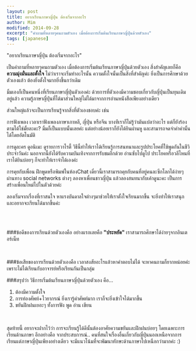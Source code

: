 ```yaml
---
layout: post
title: อยากเรียนภาษาญี่ปุ่น ต้องเริ่มจากอะไร
author: Mim
modified: 2014-09-28
excerpt: "คำถามที่หลายๆคนถามตัวเอง เมื่อต้องการเริ่มต้นเรียนภาษาญี่ปุ่นด้วยตัวเอง"
tags: [japanese]
---
```



"อยากเรียนภาษาญี่ปุ่น ต้องเริ่มจากอะไร"


เป็นคำถามที่หลายๆคนถามตัวเอง เมื่อต้องการเริ่มต้นเรียนภาษาญี่ปุ่นด้วยตัวเอง สิ่งสำคัญเลยก็คือ **ความมุ่งมั่นและตั้งใจ** ไม่ว่าเราจะเริ่มทำอะไรนั้น ความตั้งใจนั้นเป็นสิ่งที่สำคัญค่ะ ยิ่งเป็นการศึกษาด้วยตัวเองแล้ว ต้องยิ่งตั้งใจมากยิ่งขึ้นกว่าเดิม


มิ้มเองก็เป็นคนหนึ่งที่เรียนภาษาญี่ปุ่นตัวเองค่ะ ด้วยการที่ตัวเองมีความชอบเกี่ยวกับญี่ปุ่นเป็นทุนเดิมอยู่แล้ว ความรู้ภาษาญี่ปุ่นที่ได้มาส่วนใหญ่ไม่ได้มาจากการอ่านหนังสือเพียงอย่างเดียว 



ส่วนใหญ่แล้วจะเป็นการเรียนรู้จากสิ่งที่ตัวเองชอบค่ะ เช่น 



การฟังเพลง เวลาเราฟังเพลงภาษาเกาหลี, ญี่ปุ่น หรือจีน บางทีเราก็ไม่รู้ว่ามันแปลว่าอะไร แต่ก็ยังร้องตามได้ใช่มั้ยละคะ? มิ้มก็เป็นแบบนั้นเลยค่ะ แต่อย่างน้อยเราก็ยังได้ยินผ่านหู และสามารถจดจำคำคำนั้นได้โดยอัตโนมัติ 


การดูละคร ดูอนิเมะ ดูรายการวาไรตี้ วิธีนี้ทำให้เราได้เรียนรู้การสนทนาและรูปประโยคที่ใช้พูดกันในชีวิประจำวันค่ะ นอกจากนี้ยังได้รับความบันเทิงจากการรับชมอีกด้วย อ่านซับไปดูไป ประโยคหรือวลีไหนที่เราได้ยินบ่อยๆ ก็จะทำให้เราจำได้เองค่ะ


การคุยกับเพื่อน ฝึกพูดหรือพิมพ์ในห้องChat เดี๋ยวนี้เราสามารถคุยกับคนที่อยู่คนละซีกโลกได้ง่ายๆผ่านทาง social networks ต่างๆ ลองหาเพื่อนชาวญี่ปุ่น แล้วลองสนทนากับเค้าดูนะคะ เป็นการสร้างเพื่อนใหม่ไปในตัวด้วยค่ะ



ลองเริ่มจากเรื่องที่เราสนใจ หาแรงบันดาลใจต่างๆมาช่วยให้่เราตั้งใจเรียนมากขึ้น 
จะยิ่งทำให้เราสนุกและอยากจะเรียนได้มากขึ้นค่ะ

<br><br>

###ข้อดีของการเรียนด้วยตัวเองคือ 
อย่างแรกเลยคือ **"ประหยัด"** เราสามารถศึกษาได้ง่ายๆจากอินเตอร์เน็ท 

<br>

###ข้อเสียของการเรียนด้วยตัวเองคือ
เวลาสงสัยอะไรแล้วหาคำตอบไม่ได้ จะหาคนถามก็ยากหน่อยค่ะ เพราะไม่ได้เรียนกับอาจารย์หรือเรียนกันเป็นกลุ่ม



###สรุปว่า วิธีการเริ่มต้นเรียนภาษาญี่ปุ่นด้วยตัวเอง คือ...
1. ต้องมีความตั้งใจ 
2. การท่องศัพท์+ไวยากรณ์ ยิ่งเรารู้คำศัพท์มาก เราก็จะยิ่งเข้าใจได้มากขึ้น
3. ขยันฝึกฝนเยอะๆ ทั้งการฟัง พูด อ่าน เขียน

<br>


สุดท้ายนี้ อยากจะฝากไว้ว่า การจะเรียนรู้ได้ดีนั้นต้องอาศัยความขยันและฝึกฝนบ่อยๆ โดยเฉพาะการเรียนด้านภาษา  อีกอย่างคือ จากประสบการณ์.. คนที่สนใจเรื่องอื่นเกี่ยวกับญี่ปุ่นนอกเหนือจากการเรียนแต่ภาษาญี่ปุ่นเพียงอย่างเดียว  จะมีแนวโน้มที่จะพัฒนาทักษะด้านภาษาไปเหนือกว่ามากค่ะ :)